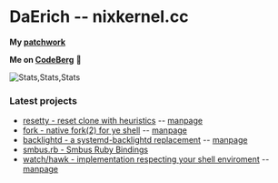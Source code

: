 # DaErich -- nixkernel.cc

__My [patchwork](https://github.com/daerich/patchwork)__

__Me on [CodeBerg](https://codeberg.org/daerich)__ 🗻


![Stats,Stats,Stats](https://github-readme-stats.vercel.app/api/top-langs/?username=daerich&exclude_repo=daerich.github.io.old,Payday-Left-Handed-Mod)
### Latest projects

- [resetty - reset clone with heuristics](https://github.com/daerich/resetty) -- [manpage](https://nixkernel.cc/man/resetty.html)
- [fork - native fork(2) for ye shell](https://github.com/daerich/fork) -- [manpage](https://nixkernel.cc/man/fork.html)
- [backlightd - a systemd-backlightd replacement](https://github.com/daerich/backlightd) -- [manpage](https://nixkernel.cc/man/backlightctl.html)
- [smbus.rb - Smbus Ruby Bindings](https://github.com/daerich/smbus.rb)
- [watch/hawk - implementation respecting your shell enviroment](https://github.com/daerich/watch) -- [manpage](https://nixkernel.cc/man/hawk.html)
